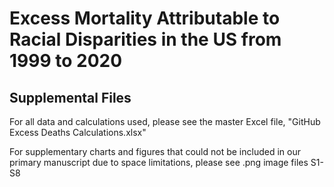 # Excess Mortality Attributable to Racial Disparities in the US from 1999 to 2020

## Supplemental Files

For all data and calculations used, please see the master Excel file, "GitHub Excess Deaths Calculations.xlsx"

For supplementary charts and figures that could not be included in our primary manuscript due to space limitations, please see .png image files S1-S8
